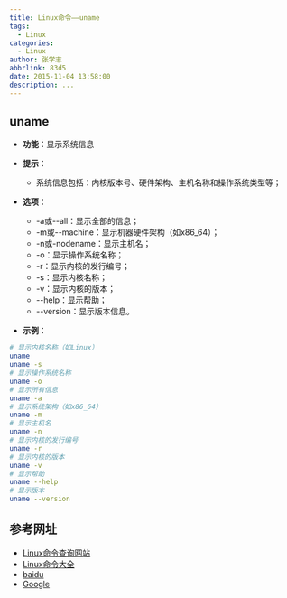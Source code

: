 ```yaml
---
title: Linux命令——uname
tags:
  - Linux
categories:
  - Linux
author: 张学志
abbrlink: 83d5
date: 2015-11-04 13:58:00
description: ...
---
```






## uname
* **功能**：显示系统信息
<!-- more -->
* **提示**：
	* 系统信息包括：内核版本号、硬件架构、主机名称和操作系统类型等；
* **选项**： 
	* -a或--all：显示全部的信息； 
	* -m或--machine：显示机器硬件架构（如x86_64）； 
	* -n或-nodename：显示主机名； 
	* -o：显示操作系统名称；
	* -r：显示内核的发行编号； 
	* -s：显示内核名称； 
	* -v：显示内核的版本； 
	* --help：显示帮助； 
	* --version：显示版本信息。

* **示例**：
```bash
# 显示内核名称（如Linux）
uname
uname -s
# 显示操作系统名称
uname -o
# 显示所有信息
uname -a
# 显示系统架构（如x86_64）
uname -m
# 显示主机名
uname -n
# 显示内核的发行编号
uname -r
# 显示内核的版本
uname -v
# 显示帮助
uname --help
# 显示版本
uname --version
```


## 参考网址
* [Linux命令查询网站](http://www.lx138.com/)
* [Linux命令大全](http://man.linuxde.net/)
* [baidu](http://baidu.com/)
* [Google](http://google.com.hk)

